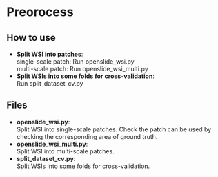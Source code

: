 # Preorocess

## How to use
- **Split WSI into patches**: \
    single-scale patch: Run openslide_wsi.py \
    multi-scale patch: Run openslide_wsi_multi.py
- **Split WSIs into some folds for cross-validation**: \
    Run split_dataset_cv.py

## Files
- **openslide_wsi.py**: \
    Split WSI into single-scale patches. Check the patch can be used by checking the corresponding area of ground truth.
- **openslide_wsi_multi.py**: \
    Split WSI into multi-scale patches.
- **split_dataset_cv.py**: \
    Split WSIs into some folds for cross-validation.
